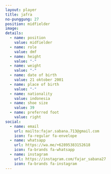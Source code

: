 ```yaml
---
layout: player
title: jafra
no-punggung: 27
position: midfielder
image:
details:
  - name: position
    value: midfielder
  - name: role
    value: dmf
  - name: height
    value: "-"
  - name: weight
    value: "-"
  - name: date of birth
    value: 21 oktober 2001
  - name: place of birth
    value: "-"
  - name: nationality
    value: indonesia
  - name: shoe size
    value: 39
  - name: preferred foot
    value: right
social:
  - name: email
    url: mailto:fajar.sabana.713@gmail.com
    icon: fa-regular fa-envelope
  - name: whatsapp
    url: https://wa.me/+62895383152618
    icon: fa-brands fa-whatsapp
  - name: instagram
    url: https://instagram.com/fajar_sabana27
    icon: fa-brands fa-instagram
---
```

